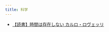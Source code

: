 ```yaml
---
title: 科学
---
```



- [【読書】時間は存在しない カルロ・ロヴェッリ](/d/2021/12/16/【読書】時間は存在しない_カルロ・ロヴェッリ.md)




